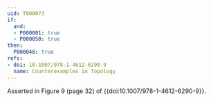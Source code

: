 ```yaml
---
uid: T000073
if:
  and:
  - P000001: true
  - P000050: true
then:
  P000048: true
refs:
- doi: 10.1007/978-1-4612-6290-9
  name: Counterexamples in Topology
---
```


Asserted in Figure 9 (page 32) of {{doi:10.1007/978-1-4612-6290-9}}.
